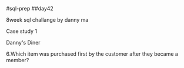 #sql-prep
##day42

8week sql challange by danny ma

Case study 1

Danny's Diner

6.Which item was purchased first by the customer after they became a member?